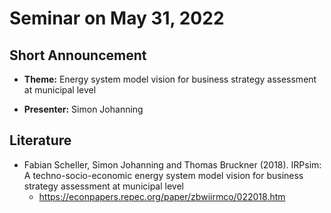 # Seminar on May 31, 2022

## Short Announcement

* __Theme:__ Energy system model vision for business strategy assessment at
  municipal level

* __Presenter:__ Simon Johanning

## Literature

- Fabian Scheller, Simon Johanning and Thomas Bruckner (2018). IRPsim: A
  techno-socio-economic energy system model vision for business strategy
  assessment at municipal level
  - <https://econpapers.repec.org/paper/zbwiirmco/022018.htm>
